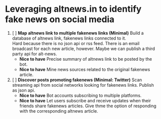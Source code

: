 Leveraging altnews.in to identify fake news on social media
============================================================

1. [ ] **Map altnews link to multiple fakenews links (Minimal)** Build a database of altnews link, fakenews links connected to it.  
   Hard because there is no json api or rss feed. There is an email broadcast for each new article, however. Maybe we can publish a third party api for alt-news. 
   - **Nice to have** Precise summary of altnews link to be posted by the bot.
   - **Nice to have** Mine news sources related to the original fakenews article. 
2. [ ] **Discover posts promoting fakenews (Minimal: Twitter)** Scan streaming api from social networks looking for fakenews links. Publish as json api.
   - **Nice to have** Bot accounts subscribing to multiple platforms.
   - **Nice to have** Let users subscribe and receive updates when their friends share fakenews articles. Give thme the option of responding with the corresponding altnews article.
